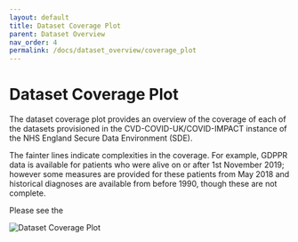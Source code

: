 ```yaml
---
layout: default
title: Dataset Coverage Plot
parent: Dataset Overview
nav_order: 4
permalink: /docs/dataset_overview/coverage_plot
---
```


# Dataset Coverage Plot

The dataset coverage plot provides an overview of the coverage of each of the datasets provisioned in the CVD-COVID-UK/COVID-IMPACT instance of the NHS England Secure Data Environment (SDE). 

The fainter lines indicate complexities in the coverage. For example, GDPPR data is available for patients who were alive on or after 1st November 2019; however some measures are provided for these patients from May 2018 and historical diagnoses are available from before 1990, though these are not complete. 

Please see the 

![Dataset Coverage Plot](https://bhfdsc.github.io/documentation/assets/images/dataset_coverage_plot.png)
